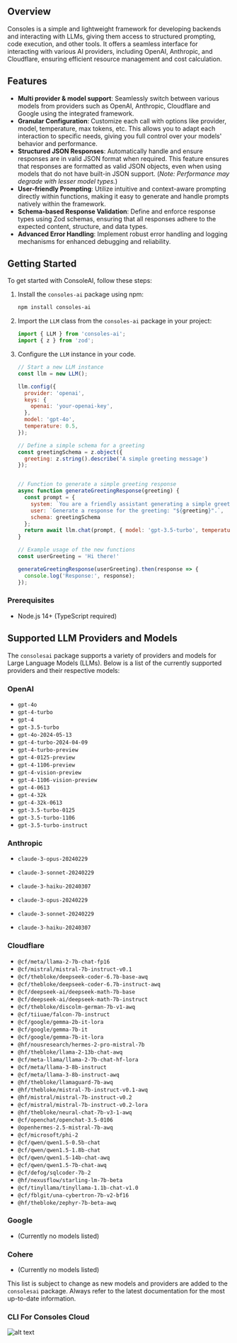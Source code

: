 ## Overview

Consoles is a simple and lightweight framework for developing backends and interacting with LLMs, giving them access to structured prompting, code execution, and other tools. It offers a seamless interface for interacting with various AI providers, including OpenAI, Anthropic, and Cloudflare, ensuring efficient resource management and cost calculation.

## Features

- **Multi provider & model support**: Seamlessly switch between various models from providers such as  OpenAI, Anthropic, Cloudflare and Google using the integrated framework.
- **Granular Configuration**: Customize each call with options like provider, model, temperature, max tokens, etc. This allows you to adapt each interaction to specific needs, giving you full control over your models' behavior and performance.
- **Structured JSON Responses**: Automatically handle and ensure responses are in valid JSON format when required. This feature ensures that responses are formatted as valid JSON objects, even when using models that do not have built-in JSON support. (*Note: Performance may degrade with lesser model types.*)
- **User-friendly Prompting**: Utilize intuitive and context-aware prompting directly within functions, making it easy to generate and handle prompts natively within the framework.
- **Schema-based Response Validation**: Define and enforce response types using Zod schemas, ensuring that all responses adhere to the expected content, structure, and data types.
- **Advanced Error Handling**: Implement robust error handling and logging mechanisms for enhanced debugging and reliability.

## Getting Started

To get started with ConsoleAI, follow these steps:

1. Install the `consoles-ai` package using npm:
   ```sh
   npm install consoles-ai
   ```

2. Import the `LLM` class from the `consoles-ai` package in your project:
   ```javascript
   import { LLM } from 'consoles-ai';
   import { z } from 'zod';
   ```

3. Configure the `LLM` instance in your code.
   ```javascript
   // Start a new LLM instance
   const llm = new LLM();

   llm.config({
     provider: 'openai',
     keys: {
       openai: 'your-openai-key',
     },
     model: 'gpt-4o',
     temperature: 0.5,
   });

   // Define a simple schema for a greeting
   const greetingSchema = z.object({
     greeting: z.string().describe('A simple greeting message')
   });


   // Function to generate a simple greeting response
   async function generateGreetingResponse(greeting) {
     const prompt = {
       system: `You are a friendly assistant generating a simple greeting response.`,
       user: `Generate a response for the greeting: "${greeting}".`,
       schema: greetingSchema
     };
     return await llm.chat(prompt, { model: 'gpt-3.5-turbo', temperature: 0.7, maxTokens: 50 });
   }

   // Example usage of the new functions
   const userGreeting = 'Hi there!'

   generateGreetingResponse(userGreeting).then(response => {
     console.log('Response:', response);
   });
   ```

### Prerequisites
- Node.js 14+ (TypeScript required)

## Supported LLM Providers and Models

The `consolesai` package supports a variety of providers and models for Large Language Models (LLMs). Below is a list of the currently supported providers and their respective models:

### OpenAI
- `gpt-4o`
- `gpt-4-turbo`
- `gpt-4`
- `gpt-3.5-turbo`
- `gpt-4o-2024-05-13`
- `gpt-4-turbo-2024-04-09`
- `gpt-4-turbo-preview`
- `gpt-4-0125-preview`
- `gpt-4-1106-preview`
- `gpt-4-vision-preview`
- `gpt-4-1106-vision-preview`
- `gpt-4-0613`
- `gpt-4-32k`
- `gpt-4-32k-0613`
- `gpt-3.5-turbo-0125`
- `gpt-3.5-turbo-1106`
- `gpt-3.5-turbo-instruct`

### Anthropic
- `claude-3-opus-20240229`
- `claude-3-sonnet-20240229`
- `claude-3-haiku-20240307`

- `claude-3-opus-20240229`
- `claude-3-sonnet-20240229`
- `claude-3-haiku-20240307`

### Cloudflare
- `@cf/meta/llama-2-7b-chat-fp16`
- `@cf/mistral/mistral-7b-instruct-v0.1`
- `@cf/thebloke/deepseek-coder-6.7b-base-awq`
- `@cf/thebloke/deepseek-coder-6.7b-instruct-awq`
- `@cf/deepseek-ai/deepseek-math-7b-base`
- `@cf/deepseek-ai/deepseek-math-7b-instruct`
- `@cf/thebloke/discolm-german-7b-v1-awq`
- `@cf/tiiuae/falcon-7b-instruct`
- `@cf/google/gemma-2b-it-lora`
- `@cf/google/gemma-7b-it`
- `@cf/google/gemma-7b-it-lora`
- `@hf/nousresearch/hermes-2-pro-mistral-7b`
- `@hf/thebloke/llama-2-13b-chat-awq`
- `@cf/meta-llama/llama-2-7b-chat-hf-lora`
- `@cf/meta/llama-3-8b-instruct`
- `@cf/meta/llama-3-8b-instruct-awq`
- `@hf/thebloke/llamaguard-7b-awq`
- `@hf/thebloke/mistral-7b-instruct-v0.1-awq`
- `@hf/mistral/mistral-7b-instruct-v0.2`
- `@cf/mistral/mistral-7b-instruct-v0.2-lora`
- `@hf/thebloke/neural-chat-7b-v3-1-awq`
- `@cf/openchat/openchat-3.5-0106`
- `@openhermes-2.5-mistral-7b-awq`
- `@cf/microsoft/phi-2`
- `@cf/qwen/qwen1.5-0.5b-chat`
- `@cf/qwen/qwen1.5-1.8b-chat`
- `@cf/qwen/qwen1.5-14b-chat-awq`
- `@cf/qwen/qwen1.5-7b-chat-awq`
- `@cf/defog/sqlcoder-7b-2`
- `@hf/nexusflow/starling-lm-7b-beta`
- `@cf/tinyllama/tinyllama-1.1b-chat-v1.0`
- `@cf/fblgit/una-cybertron-7b-v2-bf16`
- `@hf/thebloke/zephyr-7b-beta-awq`

### Google
- (Currently no models listed)

### Cohere
- (Currently no models listed)

This list is subject to change as new models and providers are added to the `consolesai` package. Always refer to the latest documentation for the most up-to-date information.

### CLI For Consoles Cloud

![alt text](https://i.imgur.com/582jvCe.png)

